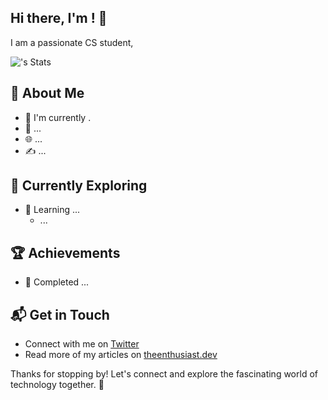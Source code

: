 ## Hi there, I'm <Mario>! 👋

I am a passionate CS student, 

![<mariohernandez13>'s Stats](https://github-readme-stats.vercel.app/api?username=<mariohernandez13>&theme=vue-dark&show_icons=true&hide_border=true&count_private=true)

## 🚀 About Me

- 🔭 I'm currently .
- 📝 ...
- 🌐 ...
- ✍️ ...


## 🌱 Currently Exploring

- 🚀 Learning ...
  - ...

 ## 🏆 Achievements

- 🌟 Completed ...


## 📬 Get in Touch

- Connect with me on [Twitter](https://twitter.com/introvertedbot)
- Read more of my articles on [theenthusiast.dev](https://theenthusiast.dev)

Thanks for stopping by! Let's connect and explore the fascinating world of technology together. 🚀

<!--
**mariohernandez13/mariohernandez13** is a ✨ _special_ ✨ repository because its `README.md` (this file) appears on your GitHub profile.

Here are some ideas to get you started:

- 🔭 I’m currently working on ...
- 🌱 I’m currently learning ...
- 👯 I’m looking to collaborate on ...
- 🤔 I’m looking for help with ...
- 💬 Ask me about ...
- 📫 How to reach me: ...
- 😄 Pronouns: ...
- ⚡ Fun fact: ...
-->

